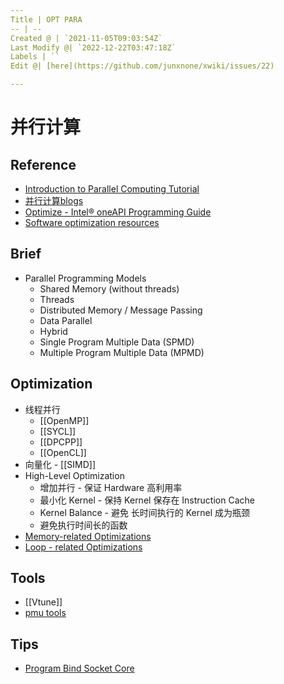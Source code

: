 ```yaml
---
Title | OPT PARA
-- | --
Created @ | `2021-11-05T09:03:54Z`
Last Modify @| `2022-12-22T03:47:18Z`
Labels | ``
Edit @| [here](https://github.com/junxnone/xwiki/issues/22)

---
```

# 并行计算

## Reference

- [Introduction to Parallel Computing Tutorial](https://hpc.llnl.gov/training/tutorials/introduction-parallel-computing-tutorial)
- [并行计算blogs](http://parallel.zhangjikai.com/)
- [Optimize - Intel® oneAPI Programming Guide](https://www.intel.com/content/www/us/en/develop/documentation/oneapi-programming-guide/top/software-development-process/performance-tuning-cycle/optimize.html)
- [Software optimization resources](https://www.agner.org/optimize/)


## Brief

- Parallel Programming Models
  - Shared Memory (without threads)
  - Threads
  - Distributed Memory / Message Passing
  - Data Parallel
  - Hybrid
  - Single Program Multiple Data (SPMD)
  - Multiple Program Multiple Data (MPMD)

## Optimization

- 线程并行
  - [[OpenMP]]
  - [[SYCL]]
  - [[DPCPP]]
  - [[OpenCL]]
- 向量化 - [[SIMD]]
- High-Level Optimization
  - 增加并行 - 保证 Hardware 高利用率
  - 最小化 Kernel - 保持 Kernel  保存在 Instruction Cache
  - Kernel Balance - 避免 长时间执行的 Kernel 成为瓶颈
  - 避免执行时间长的函数
- [Memory-related Optimizations](/Memory_Optimizations)
- [Loop - related Optimizations](/Loop_Optimizations)



## Tools
- [[Vtune]]
- [pmu tools](https://github.com/andikleen/pmu-tools)

## Tips
- [Program Bind Socket Core](/Program_Bind_Socket_Core)
